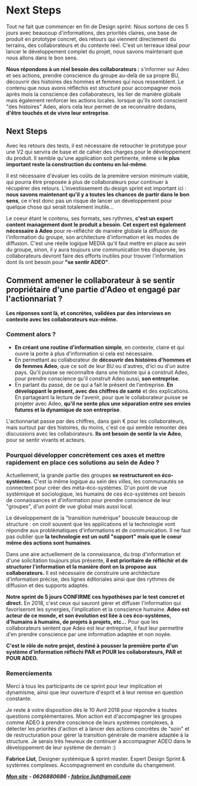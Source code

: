 # Next Steps

Tout ne fait que commencer en fin de Design sprint. Nous sortons de ces 5 jours avec beaucoup d'informations, des priorités claires, une base de produit en prototype concret, des retours qui viennent directement du terrains, des collaborateurs et du contexte réel. C'est un terreaux idéal pour lancer le développement complet du projet, nous savons maintenant que nous allons dans le bon sens.

**Nous répondons à un réel besoin des collaborateurs :** s'informer sur Adeo et ses actions, prendre conscience du groupe au-delà de sa propre BU, découvrir des histoires des hommes et femmes qui nous ressemblent. Le contenu que nous avons réfléchis est structuré pour accompagner mois après mois la conscience des collaborateurs, les lier de manière globale mais également renforcer les actions locales. lorsque qu'ils sont conscient "des histoires" Adeo, alors cela leur permet de se reconnaitre dedans, **d'être touchés et de vivre leur entreprise**.

## Next Steps

Avec les retours des tests, il est nécessaire de retoucher le prototype pour une V2 qui servira de base et de cahier des charges pour le développement du produit. Il semble qu'une application soit pertinente, même si **le plus important reste la construction du contenu en lui-même**.

Il est nécessaire d'évaluer les coûts de la première version minimum viable, qui pourra être proposée à plus de collaborateurs pour continuer à récupérer des retours. L'investissement du design sprint est important ici : **nous savons maintenant qu'il y a toutes les chances de partir dans le bon sens**, ce n'est donc pas un risque de lancer un développement pour quelque chose qui serait totalement inutile...

Le coeur étant le contenu, ses formats, ses rythmes, **c'est un expert content management dont le produit a besoin. Cet expert est également nécessaire à Adeo** pour re-réfléchir de manière globale la diffusion de l'information du groupe, son architecture d'information et les modes de diffusion. C'est une réelle logique MEDIA qu'il faut mettre en place au sein du groupe, sinon, il y aura toujours une communication très dispersée, les collaborateurs devront faire des efforts inutiles pour trouver l'information dont ils ont besoin pour **"se sentir ADEO"**.

## Comment amener le collaborateur à se sentir propriétaire d'une partie d'Adeo et engagé par l'actionnariat ?

**Les réponses sont là, et concrètes, validées par des interviews en contexte avec les collaborateurs eux-même.** 

### Comment alors ?

* **En créant une routine d'information simple**, en contexte, claire et qui ouvre la porte à plus d'information si cela est nécessaire.
* En permettant au collaborateur de **découvrir des histoires d'hommes et de femmes Adeo**, que ce soit de leur BU ou d'autres, d'ici ou d'un autre pays. Qu'il puisse se reconnaître dans une histoire qui a construit Adeo, pour prendre conscience qu'il construit Adeo aussi, **son entreprise**.
* En parlant du passé, de ce qui a fait le présent de l'entreprise. **En développant le présent, avec des chiffres de santé** et des explications. En partageant la lecture de l'avenir, pour que le collaborateur puisse se projeter avec Adeo, **qu'il ne sente plus une séparation entre ses envies futures et la dynamique de son entreprise**.

L'actionnariat passe par des chiffres, dans gain € pour les collaborateurs, mais surtout par des histoires, du moins, c'est ce qui semble remonter des discussions avec les collaborateurs. **Ils ont besoin de sentir la vie Adeo**, pour se sentir vivants et acteurs.

### Pourquoi développer concrètement ces axes et mettre rapidement en place ces solutions au sein de Adeo ?

Actuellement, la grande partie des groupes **se restructurent en éco-systèmes.** C'est la même logique au sein des villes, les communautés se connectent pour créer des méta-éco-systèmes. D'un point de vue systémique et sociologique, les humains de ces éco-systèmes ont besoin de connaissances et d'information pour prendre conscience de leur "groupes", d'un point de vue global mais aussi local.

Le développement de la "transition numérique" bouscule beaucoup de structure : on croit souvent que les applications et la technologie vont répondre aux problématiques d'informations et de communication. Il ne faut pas oublier que **la technologie est un outil "support" mais que le coeur même des actions sont humaines**.

Dans une aire actuellement de la connaissance, du trop d'information et d'une solicitation toujours plus présente, **il est prioritaire de réfléchir et de structurer l'information et la manière dont on la propose aux collaborateurs.** Il est nécessaire de construire une architecture d'information précise, des lignes éditoriales ainsi que des rythmes de diffusion et des supports adaptés.

**Notre sprint de 5 jours CONFIRME ces hypothèses par le test concret et direct.** En 2018, c'est ceux qui sauront gérer et diffuser l'information qui favoriseront les synergies, l'implication et la conscience humaine. **Adeo est acteur de ce monde, et son évolution est liée à ces éco-systèmes, d'humains à humains, de projets à projets, etc...** Pour que les collaborateurs sentent que Adeo est leur entreprise, il faut leur permettre d'en prendre conscience par une information adaptée et non noyée.

**C'est le rôle de notre projet, destiné à pousser la première porte d'un système d'information réfléchi PAR et POUR les collaborateurs, PAR et POUR ADEO.**

### Remerciements

Merci à tous les participants de ce sprint pour leur implication et dynamisme, ainsi que leur ouverture d'esprit et à leur remise en question constante.

Je reste à votre disposition dès le 10 Avril 2018 pour répondre à toutes questions complémentaires. Mon action est d'accompagner les groupes comme ADEO à prendre conscience de leurs systèmes complexes, à détecter les priorités d'action et à lancer des actions concrètes de "soin" et de restructuration pour gérer la transition générale de manière adaptée à la structure. Je serais très heureux de continuer à accompagner ADEO dans le développement de leur système de demain :\)

**Fabrice Liut**, Designer systémique & sprint master. Expert Design Sprint & systèmes complexes. Accompagnement en conduite du changement.

[_**Mon site**_](https://github.com/designsprint/adeo-valadeo/tree/5323997043f1c7b0225f22e965f5b1b5db1ac463/www.liut.me) _**- 0626880686 - fabrice.liut@gmail.com**_

